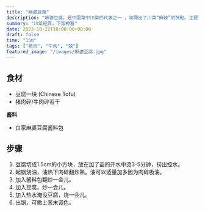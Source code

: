 ```yaml
---
title: "麻婆豆腐"
description: "麻婆豆腐，是中国菜中川菜的代表之一 ，突顯出了川菜“麻辣”的特點。主要食材有[[、牛肉碎、豆瓣醬和花椒等。其中，麻的味覺是来自花椒，而辣的感覺則是来自辣椒。麻婆豆腐在全世界範圍內都非常受歡迎，其辣度也經常会相应降低，並加上當地的調味料進行改造。"
summary: "川菜经典，下饭神器"
date: 2023-10-22T18:00:00+08:00
draft: false
time: "15m"
tags: ["猪肉", "牛肉", "辣"]
featured_image: "/images/麻婆豆腐.jpg"
---
```


## 食材

- 豆腐一块 (Chinese Tofu)
- 猪肉碎/牛肉碎若干

**酱料**

- 白家麻婆豆腐酱料包


## 步骤

1. 豆腐切成1.5cm的小方块，放在加了盐的开水中烫3-5分钟，捞出控水。
2. 起锅烧油，油热下肉碎翻炒熟。油可以适量加多因为肉碎吸油。
3. 加入酱料包翻炒一会儿。
4. 加入豆腐，炒一会儿。
5. 加入热水淹没豆腐，烧一会儿。
6. 出锅，可撒上葱末调色。
